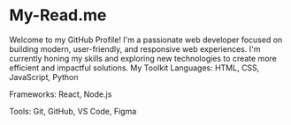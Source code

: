 # My-Read.me
Welcome to my GitHub Profile! I'm a passionate web developer focused on building modern, user-friendly, and responsive web experiences. I'm currently honing my skills and exploring new technologies to create more efficient and impactful solutions.
My Toolkit
Languages: HTML, CSS, JavaScript, Python

Frameworks: React, Node.js

Tools: Git, GitHub, VS Code, Figma
